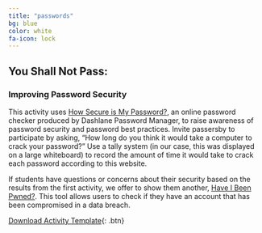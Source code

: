 ```yaml
---
title: "passwords"
bg: blue
color: white
fa-icon: lock
---
```


## You Shall Not Pass:
### Improving Password Security

This activity uses [How Secure is My Password?](https://howsecureismypassword.net/), an online password checker produced by Dashlane Password Manager, to raise awareness of password security and password best practices.
Invite passersby to participate by asking, “How long do you think it would take a computer to crack your password?” Use a tally system (in our case, this was displayed on a large whiteboard) to record the amount of time it would take to crack each password according to this website.

If students have questions or concerns about their security based on the results from the first activity, we offer to show them another, [Have I Been Pwned?](https://haveibeenpwned.com/). This tool allows users to check if they have an account that has been compromised in a data breach.

[Download Activity Template](https://github.com/lillian-rigling/DigLit/raw/gh-pages/You%20Shall%20Not%20Pass%20-%20Improving%20Password%20Security.pdf){: .btn}
